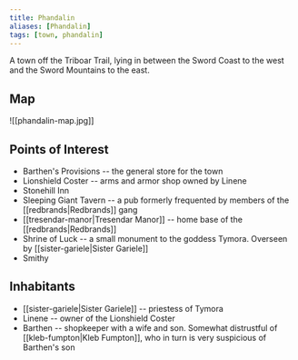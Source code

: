 ```yaml
---
title: Phandalin
aliases: [Phandalin]
tags: [town, phandalin]
---
```

A town off the Triboar Trail, lying in between the Sword Coast to the west and the Sword Mountains to the east.

## Map
![[phandalin-map.jpg]]

## Points of Interest
- Barthen's Provisions -- the general store for the town
- Lionshield Coster -- arms and armor shop owned by Linene
- Stonehill Inn
- Sleeping Giant Tavern -- a pub formerly frequented by members of the [[redbrands|Redbrands]] gang
- [[tresendar-manor|Tresendar Manor]] -- home base of the [[redbrands|Redbrands]]
- Shrine of Luck -- a small monument to the goddess Tymora. Overseen by [[sister-gariele|Sister Gariele]]
- Smithy

## Inhabitants
- [[sister-gariele|Sister Gariele]] -- priestess of Tymora
- Linene -- owner of the Lionshield Coster
- Barthen -- shopkeeper with a wife and son. Somewhat distrustful of [[kleb-fumpton|Kleb Fumpton]], who in turn is very suspicious of Barthen's son